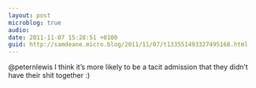 ```yaml
---
layout: post
microblog: true
audio: 
date: 2011-11-07 15:28:51 +0100
guid: http://samdeane.micro.blog/2011/11/07/t133551493327495168.html
---
```

@peternlewis I think it’s more likely to be a tacit admission that they didn’t have their shit together :)
